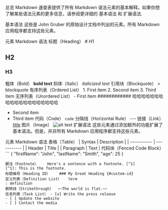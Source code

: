总览
Markdown 速查表提供了所有 Markdown 语法元素的基本解释。如果你想了解某些语法元素的更多信息，请参阅更详细的 基本语法 和 扩展语法.

基本语法
这些是 John Gruber 的原始设计文档中列出的元素。所有 Markdown 应用程序都支持这些元素。

元素	Markdown 语法
标题（Heading）	# H1
## H2
### H3
粗体（Bold）	**bold text**
斜体（Italic）	*italicized text*
引用块（Blockquote）	> blockquote
有序列表（Ordered List）	1. First item
2. Second item
3. Third item
无序列表（Unordered List）	- First item                           ############        哈哈哈哈哈哈哈哈哈哈哈哈哈哈哈哈哈哈哈
- Second item
- Third item
代码（Code）	`code`
分隔线（Horizontal Rule）	---
链接（Link）	[title](https://www.example.com)
图片（Image）	![alt text](image.jpg)
扩展语法
这些元素通过添加额外的功能扩展了基本语法。但是，并非所有 Markdown 应用程序都支持这些元素。

元素	Markdown 语法
表格（Table）	| Syntax      | Description |
| ----------- | ----------- |
| Header      | Title       |
| Paragraph   | Text        |
代码块（Fenced Code Block）	```
{
  "firstName": "John",
  "lastName": "Smith",
  "age": 25
}
```
脚注（Footnote）	Here's a sentence with a footnote. [^1]
[^1]: This is the footnote.
标题编号（Heading ID）	### My Great Heading {#custom-id}
定义列表（Definition List）	term
: definition
删除线（Strikethrough）	~~The world is flat.~~
任务列表（Task List）	- [x] Write the press release
- [ ] Update the website
- [ ] Contact the media
